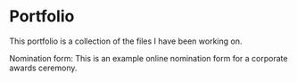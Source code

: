 Portfolio
==
This portfolio is a collection of the files I have been working on.

Nomination form:
This is an example online nomination form for a corporate awards ceremony.
